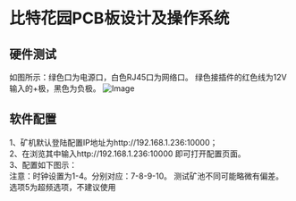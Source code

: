 比特花园PCB板设计及操作系统
=======

硬件测试
------------------------------
如图所示：绿色口为电源口，白色RJ45口为网络口。
绿色接插件的红色线为12V输入的+极，黑色为负极。
![Image](https://github.com/viktorzhong/btcgarden_PCB/raw/master/Screenshots/2.jpg)

软件配置
-----------------------------------
1、矿机默认登陆配置IP地址为http://192.168.1.236:10000；</br>
2、在浏览其中输入http://192.168.1.236:10000 即可打开配置页面。</br>
3、配置如下图示：</br>
注意：时钟设置为1-4。分别对应：7-8-9-10。
测试矿池不同可能略微有偏差。选项5为超频选项，不建议使用
